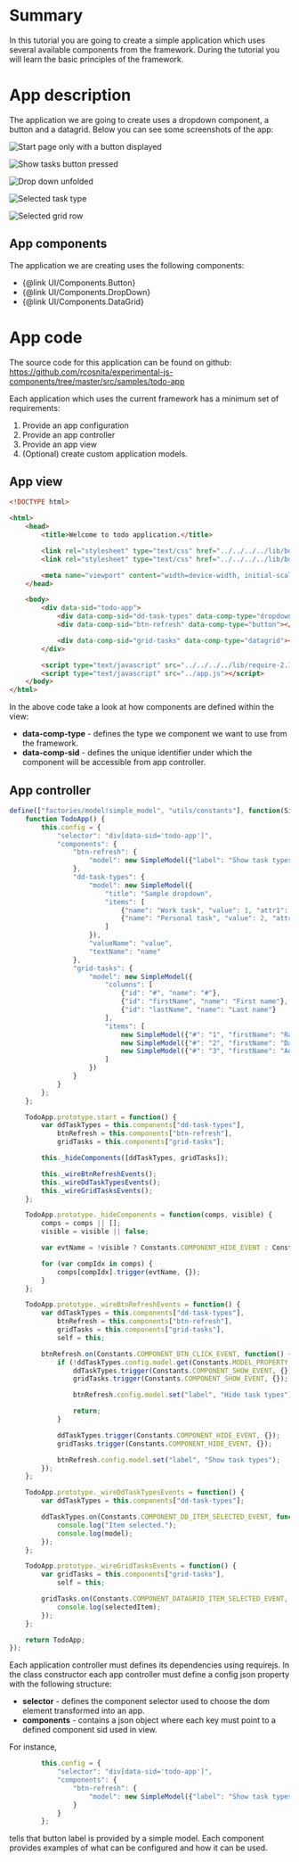 # Summary

In this tutorial you are going to create a simple application which uses several available components from the framework. During the tutorial you will learn the basic principles of the framework.

# App description

The application we are going to create uses a dropdown component, a button and a datagrid. Below you can see some screenshots of the app:

![Start page only with a button displayed](create-first-app/start-state.png)

![Show tasks button pressed](create-first-app/revealed-components.png)

![Drop down unfolded](create-first-app/dropdown-unfolded.png)

![Selected task type](create-first-app/selected-task-type.png)

![Selected grid row](create-first-app/selected-grid-row.png)

## App components

The application we are creating uses the following components:

* {@link UI/Components.Button}
* {@link UI/Components.DropDown}
* {@link UI/Components.DataGrid}

# App code

The source code for this application can be found on github: https://github.com/rcosnita/experimental-js-components/tree/master/src/samples/todo-app

Each application which uses the current framework has a minimum set of requirements:

1. Provide an app configuration
2. Provide an app controller 
3. Provide an app view
4. (Optional) create custom application models.

## App view

```html
<!DOCTYPE html>

<html>
    <head>
        <title>Welcome to todo application.</title>

        <link rel="stylesheet" type="text/css" href="../../../../lib/bootstrap-3.3.4/css/bootstrap.css" />
        <link rel="stylesheet" type="text/css" href="../../../../lib/bootstrap-3.3.4/css/bootstrap-theme.css" />

        <meta name="viewport" content="width=device-width, initial-scale=1">
    </head>

    <body>
        <div data-sid="todo-app"> 
            <div data-comp-sid="dd-task-types" data-comp-type="dropdown"></div>
            <div data-comp-sid="btn-refresh" data-comp-type="button"></div>

            <div data-comp-sid="grid-tasks" data-comp-type="datagrid"></div>
        </div>

        <script type="text/javascript" src="../../../../lib/require-2.1.17.js"></script>
        <script type="text/javascript" src="../app.js"></script>
    </body>
</html>
```

In the above code take a look at how components are defined within the view:

* **data-comp-type** - defines the type we component we want to use from the framework.
* **data-comp-sid** - defines the unique identifier under which the component will be accessible from app controller.

## App controller

```javascript
define(["factories/model!simple_model", "utils/constants"], function(SimpleModel, Constants) {
    function TodoApp() {
        this.config = {
            "selector": "div[data-sid='todo-app']",
            "components": {
                "btn-refresh": { 
                    "model": new SimpleModel({"label": "Show task types"})
                },
                "dd-task-types": {
                    "model": new SimpleModel({
                        "title": "Sample dropdown",
                        "items": [
                            {"name": "Work task", "value": 1, "attr1": "Attribute 1 of work task."},
                            {"name": "Personal task", "value": 2, "attr1": "Attribute 2 of personal task."}
                        ]
                    }),
                    "valueName": "value",
                    "textName": "name"
                },
                "grid-tasks": {
                    "model": new SimpleModel({
                        "columns": [
                            {"id": "#", "name": "#"},
                            {"id": "firstName", "name": "First name"},
                            {"id": "lastName", "name": "Last name"}
                        ],
                        "items": [
                            new SimpleModel({"#": "1", "firstName": "Radu Viorel", "lastName": "Cosnita"}),
                            new SimpleModel({"#": "2", "firstName": "Dan", "lastName": "Popa"}),
                            new SimpleModel({"#": "3", "firstName": "Adriana Elena", "lastName": "Cosnita"})
                        ]
                    })
                }
            }
        };
    };

    TodoApp.prototype.start = function() {
        var ddTaskTypes = this.components["dd-task-types"],
            btnRefresh = this.components["btn-refresh"],
            gridTasks = this.components["grid-tasks"];

        this._hideComponents([ddTaskTypes, gridTasks]);

        this._wireBtnRefreshEvents();
        this._wireDdTaskTypesEvents();
        this._wireGridTasksEvents();
    };

    TodoApp.prototype._hideComponents = function(comps, visible) {
        comps = comps || [];
        visible = visible || false;

        var evtName = !visible ? Constants.COMPONENT_HIDE_EVENT : Constants.COMPONENT_SHOW_EVENT;

        for (var compIdx in comps) {
            comps[compIdx].trigger(evtName, {});
        }
    };

    TodoApp.prototype._wireBtnRefreshEvents = function() {
        var ddTaskTypes = this.components["dd-task-types"],
            btnRefresh = this.components["btn-refresh"],
            gridTasks = this.components["grid-tasks"],
            self = this;

        btnRefresh.on(Constants.COMPONENT_BTN_CLICK_EVENT, function() {
            if (!ddTaskTypes.config.model.get(Constants.MODEL_PROPERTY_VISIBLE)) {
                ddTaskTypes.trigger(Constants.COMPONENT_SHOW_EVENT, {});
                gridTasks.trigger(Constants.COMPONENT_SHOW_EVENT, {});

                btnRefresh.config.model.set("label", "Hide task types");

                return;
            }

            ddTaskTypes.trigger(Constants.COMPONENT_HIDE_EVENT, {});
            gridTasks.trigger(Constants.COMPONENT_HIDE_EVENT, {});

            btnRefresh.config.model.set("label", "Show task types");            
        });
    };

    TodoApp.prototype._wireDdTaskTypesEvents = function() {
        var ddTaskTypes = this.components["dd-task-types"];

        ddTaskTypes.on(Constants.COMPONENT_DD_ITEM_SELECTED_EVENT, function(model) {
            console.log("Item selected.");
            console.log(model);
        });
    };

    TodoApp.prototype._wireGridTasksEvents = function() {
        var gridTasks = this.components["grid-tasks"],
            self = this;

        gridTasks.on(Constants.COMPONENT_DATAGRID_ITEM_SELECTED_EVENT, function(selectedItem) {
            console.log(selectedItem);
        });
    };

    return TodoApp;
});
```

Each application controller must defines its dependencies using requirejs. In the class constructor each app controller must define a config json property with the following structure:

* **selector** - defines the component selector used to choose the dom element transformed into an app.
* **components** - contains a json object where each key must point to a defined component sid used in view.

For instance,

```javascript
        this.config = {
            "selector": "div[data-sid='todo-app']",
            "components": {
                "btn-refresh": { 
                    "model": new SimpleModel({"label": "Show task types"})
                }
            }
        };
```

tells that button label is provided by a simple model. Each component provides examples of what can be configured and how it can be used.

